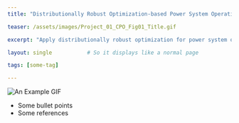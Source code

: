 ```yaml
---
title: "Distributionally Robust Optimization-based Power System Operations"

teaser: /assets/images/Project_01_CPO_Fig01_Title.gif

excerpt: "Apply distributionally robust optimization for power system operations, taking into account uncertainties."

layout: single           # So it displays like a normal page

tags: [some-tag]

---
```

![An Example GIF](/assets/images/Project_01_CPO_Fig01_Title.gif)

- Some bullet points
- Some references
